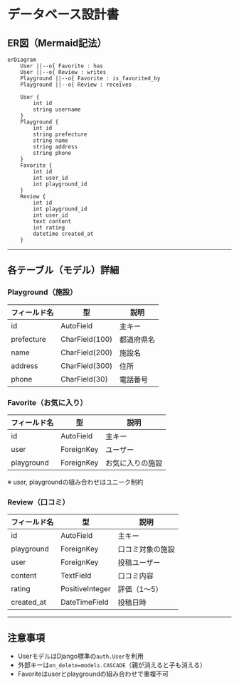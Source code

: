 # データベース設計書

## ER図（Mermaid記法）
```mermaid
erDiagram
    User ||--o{ Favorite : has
    User ||--o{ Review : writes
    Playground ||--o{ Favorite : is_favorited_by
    Playground ||--o{ Review : receives

    User {
        int id
        string username
    }
    Playground {
        int id
        string prefecture
        string name
        string address
        string phone
    }
    Favorite {
        int id
        int user_id
        int playground_id
    }
    Review {
        int id
        int playground_id
        int user_id
        text content
        int rating
        datetime created_at
    }
```

---

## 各テーブル（モデル）詳細

### Playground（施設）
| フィールド名 | 型              | 説明         |
|--------------|-----------------|--------------|
| id           | AutoField       | 主キー       |
| prefecture   | CharField(100)  | 都道府県名   |
| name         | CharField(200)  | 施設名       |
| address      | CharField(300)  | 住所         |
| phone        | CharField(30)   | 電話番号     |

### Favorite（お気に入り）
| フィールド名   | 型            | 説明               |
|----------------|---------------|--------------------|
| id             | AutoField     | 主キー             |
| user           | ForeignKey    | ユーザー           |
| playground     | ForeignKey    | お気に入りの施設   |

※ user, playgroundの組み合わせはユニーク制約

### Review（口コミ）
| フィールド名   | 型                | 説明               |
|----------------|-------------------|--------------------|
| id             | AutoField         | 主キー             |
| playground     | ForeignKey        | 口コミ対象の施設   |
| user           | ForeignKey        | 投稿ユーザー       |
| content        | TextField         | 口コミ内容         |
| rating         | PositiveInteger   | 評価（1〜5）       |
| created_at     | DateTimeField     | 投稿日時           |

---

## 注意事項
- UserモデルはDjango標準の`auth.User`を利用
- 外部キーは`on_delete=models.CASCADE`（親が消えると子も消える）
- Favoriteはuserとplaygroundの組み合わせで重複不可

